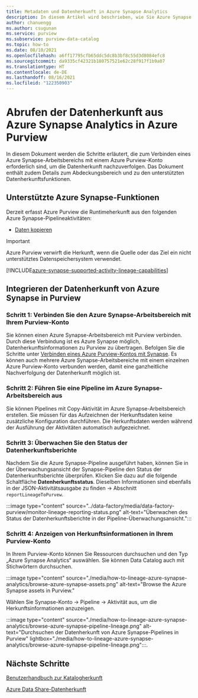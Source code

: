 ```yaml
---
title: Metadaten und Datenherkunft in Azure Synapse Analytics
description: In diesem Artikel wird beschrieben, wie Sie Azure Synapse Analytics und Azure Purview verbinden, um die Datenherkunft nachzuverfolgen.
author: chanuengg
ms.author: csugunan
ms.service: purview
ms.subservice: purview-data-catalog
ms.topic: how-to
ms.date: 08/10/2021
ms.openlocfilehash: a6ff17795cfb65ddc5dc8b3bf8c55d3d8084efc8
ms.sourcegitcommit: da9335cf42321b180757521e62c28f917f1b9a07
ms.translationtype: HT
ms.contentlocale: de-DE
ms.lasthandoff: 08/16/2021
ms.locfileid: "122350903"
---
```

# <a name="how-to-get-lineage-from-azure-synapse-analytics-into-azure-purview"></a>Abrufen der Datenherkunft aus Azure Synapse Analytics in Azure Purview

In diesem Dokument werden die Schritte erläutert, die zum Verbinden eines Azure Synapse-Arbeitsbereichs mit einem Azure Purview-Konto erforderlich sind, um die Datenherkunft nachzuverfolgen. Das Dokument enthält zudem Details zum Abdeckungsbereich und zu den unterstützten Datenherkunftsfunktionen.

## <a name="supported-azure-synapse-capabilities"></a>Unterstützte Azure Synapse-Funktionen

Derzeit erfasst Azure Purview die Runtimeherkunft aus den folgenden Azure Synapse-Pipelineaktivitäten:

- [Daten kopieren](../data-factory/copy-activity-overview.md)

> [!IMPORTANT]
> Azure Purview verwirft die Herkunft, wenn die Quelle oder das Ziel ein nicht unterstütztes Datenspeichersystem verwendet.

[!INCLUDE[azure-synapse-supported-activity-lineage-capabilities](includes/data-factory-common-supported-capabilities.md)]

## <a name="bring-azure-synapse-lineage-into-purview"></a>Integrieren der Datenherkunft von Azure Synapse in Purview

### <a name="step-1-connect-azure-synapse-workspace-to-your-purview-account"></a>Schritt 1: Verbinden Sie den Azure Synapse-Arbeitsbereich mit Ihrem Purview-Konto

Sie können einen Azure Synapse-Arbeitsbereich mit Purview verbinden. Durch diese Verbindung ist es Azure Synapse möglich, Datenherkunftsinformationen zu Purview zu übertragen. Befolgen Sie die Schritte unter [Verbinden eines Azure Purview-Kontos mit Synapse](../synapse-analytics/catalog-and-governance/quickstart-connect-azure-purview.md). Es können auch mehrere Azure Synapse-Arbeitsbereiche mit einem einzelnen Azure Purview-Konto verbunden werden, damit eine ganzheitliche Nachverfolgung der Datenherkunft möglich ist.

### <a name="step-2-run-pipeline-in-azure-synapse-workspace"></a>Schritt 2: Führen Sie eine Pipeline im Azure Synapse-Arbeitsbereich aus

Sie können Pipelines mit Copy-Aktivität im Azure Synapse-Arbeitsbereich erstellen. Sie müssen für das Aufzeichnen der Herkunftsdaten keine zusätzliche Konfiguration durchführen. Die Herkunftsdaten werden während der Ausführung der Aktivitäten automatisch aufgezeichnet.

### <a name="step-3-monitor-lineage-reporting-status"></a>Schritt 3: Überwachen Sie den Status der Datenherkunftsberichte

Nachdem Sie die Azure Synapse-Pipeline ausgeführt haben, können Sie in der Überwachungsansicht der Synapse-Pipeline den Status der Datenherkunftsberichte überprüfen. Klicken Sie dazu auf die folgende Schaltfläche **Datenherkunftsstatus**. Dieselben Informationen sind ebenfalls in der JSON-Aktivitätsausgabe zu finden -> Abschnitt `reportLineageToPurvew`.

:::image type="content" source="../data-factory/media/data-factory-purview/monitor-lineage-reporting-status.png" alt-text="Überwachen des Status der Datenherkunftsberichte in der Pipeline-Überwachungsansicht.":::

### <a name="step-4-view-lineage-information-in-your-purview-account"></a>Schritt 4: Anzeigen von Herkunftsinformationen in Ihrem Purview-Konto

In Ihrem Purview-Konto können Sie Ressourcen durchsuchen und den Typ „Azure Synapse Analytics“ auswählen. Sie können Data Catalog auch mit Stichwörtern durchsuchen.

:::image type="content" source="./media/how-to-lineage-azure-synapse-analytics/browse-azure-synapse-assets.png" alt-text="Browse the Azure Synapse assets in Purview."

Wählen Sie Synapse-Konto -> Pipeline -> Aktivität aus, um die Herkunftsinformationen anzuzeigen.

:::image type="content" source="./media/how-to-lineage-azure-synapse-analytics/browse-azure-synapse-pipeline-lineage.png" alt-text="Durchsuchen der Datenherkunft von Azure Synapse-Pipelines in Purview" lightbox="./media/how-to-lineage-azure-synapse-analytics/browse-azure-synapse-pipeline-lineage.png":::.

## <a name="next-steps"></a>Nächste Schritte

[Benutzerhandbuch zur Katalogherkunft](catalog-lineage-user-guide.md)

[Azure Data Share-Datenherkunft](how-to-link-azure-data-share.md)
